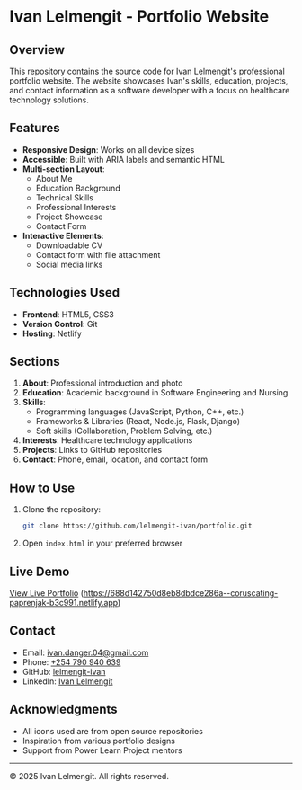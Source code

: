 # Ivan Lelmengit - Portfolio Website

## Overview

This repository contains the source code for Ivan Lelmengit's professional portfolio website. The website showcases Ivan's skills, education, projects, and contact information as a software developer with a focus on healthcare technology solutions.

## Features

- **Responsive Design**: Works on all device sizes
- **Accessible**: Built with ARIA labels and semantic HTML
- **Multi-section Layout**:
  - About Me
  - Education Background
  - Technical Skills
  - Professional Interests
  - Project Showcase
  - Contact Form
- **Interactive Elements**:
  - Downloadable CV
  - Contact form with file attachment
  - Social media links

## Technologies Used

- **Frontend**: HTML5, CSS3
- **Version Control**: Git
- **Hosting**: Netlify

## Sections

1. **About**: Professional introduction and photo
2. **Education**: Academic background in Software Engineering and Nursing
3. **Skills**: 
   - Programming languages (JavaScript, Python, C++, etc.)
   - Frameworks & Libraries (React, Node.js, Flask, Django)
   - Soft skills (Collaboration, Problem Solving, etc.)
4. **Interests**: Healthcare technology applications
5. **Projects**: Links to GitHub repositories
6. **Contact**: Phone, email, location, and contact form

## How to Use

1. Clone the repository:
   ```bash
   git clone https://github.com/lelmengit-ivan/portfolio.git
   ```
2. Open `index.html` in your preferred browser

## Live Demo

[View Live Portfolio](#) (https://688d142750d8eb8dbdce286a--coruscating-paprenjak-b3c991.netlify.app)

## Contact

- Email: [ivan.danger.04@gmail.com](mailto:ivan.danger.04@gmail.com)
- Phone: [+254 790 940 639](tel:+254790940639)
- GitHub: [lelmengit-ivan](https://github.com/lelmengit-ivan)
- LinkedIn: [Ivan Lelmengit](https://www.linkedin.com/in/ivan-lelmengit-1b8a7b2a9/)

## Acknowledgments

- All icons used are from open source repositories
- Inspiration from various portfolio designs
- Support from Power Learn Project mentors

---

© 2025 Ivan Lelmengit. All rights reserved.
